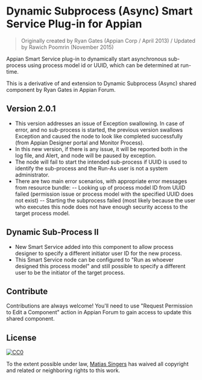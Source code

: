 # Dynamic Subprocess (Async) Smart Service Plug-in for Appian
> Originally created by Ryan Gates (Appian Corp / April 2013) / Updated by Rawich Poomrin (November 2015)

Appian Smart Service plug-in to dynamically start asynchronous sub-process using process model id or UUID, which can be determined at run-time.

This is a derivative of and extension to Dynamic Subprocess (Async) shared component by Ryan Gates in Appian Forum.

## Version 2.0.1
 - This version addresses an issue of Exception swallowing. In case of error, and no sub-process is started, the previous version swallows Exception and caused the node to look like completed successfully (from Appian Designer portal and Monitor Process).
 - In this new version, if there is any issue, it will be reported both in the log file, and Alert, and node will be paused by exception. 
 - The node will fail to start the intended sub-process if UUID is used to identify the sub-process and the Run-As user is not a system administrator.
 - There are two main error scenarios, with appropriate error messages from resource bundle:
 -- Looking up of process model ID from UUID failed (permission issue or process model with the specified UUID does not exist)
 -- Starting the subprocess failed (most likely because the user who executes this node does not have enough security access to the target process model.
 
## Dynamic Sub-Process II
 - New Smart Service added into this component to allow process designer to specify a different initiator user ID for the new process.
 - This Smart Service node can be configured to "Run as whoever designed this process model" and still possible to specify a different user to be the initiator of the target process.

## Contribute

Contributions are always welcome!
You'll need to use "Request Permission to Edit a Component" action in Appian Forum to gain access to update this shared component.


## License

[![CC0](http://i.creativecommons.org/p/zero/1.0/88x31.png)](http://creativecommons.org/publicdomain/zero/1.0/)

To the extent possible under law, [Matias Singers](http://mts.io) has waived all copyright and related or neighboring rights to this work.